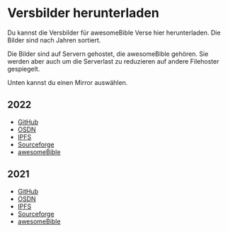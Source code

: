 # Versbilder herunterladen
Du kannst die Versbilder für awesomeBible Verse hier herunterladen. Die Bilder sind nach Jahren sortiert.

Die Bilder sind auf Servern gehostet, die awesomeBible gehören. Sie werden aber auch um die Serverlast zu reduzieren auf andere Filehoster gespiegelt.

Unten kannst du einen Mirror auswählen.
## 2022
- [GitHub](https://github.com/awesomebible/verse/releases/download/img-2022/2022.zip)
- [OSDN](https://osdn.net/projects/awesomebible-verse/downloads/76604/2022.zip/)
- [IPFS](https://gateway.ipfs.io/ipfs/Qmc23zbR2aW6txLmD73RhfxTpmnbvjV54BsEG68zsuwYsw?filename=2022.zip)
- [Sourceforge](https://sourceforge.net/projects/awesomebible-verse/files/2022.zip/download)
- [awesomeBible](https://verse.awesomebible.de/releases/2022.zip)

## 2021
- [GitHub](https://github.com/awesomebible/verse/releases/download/img-2021/2021.zip)
- [OSDN](https://osdn.net/projects/awesomebible-verse/downloads/76603/2021.zip/)
- [IPFS](https://gateway.ipfs.io/ipfs/Qmai2cqMgiUB2sVH9BfSDyHRxbMWFCEzMApoPLfP3iAQDv?filename=2021.zip)
- [Sourceforge](https://sourceforge.net/projects/awesomebible-verse/files/2021.zip/download)
- [awesomeBible](https://verse.awesomebible.de/releases/2021.zip)